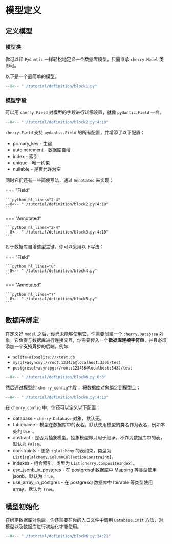 # 模型定义

## 定义模型

### 模型类

你可以和 `Pydantic` 一样轻松地定义一个数据库模型，只需继承 `cherry.Model` 类即可。

以下是一个最简单的模型。

```python hl_lines="6"
--8<-- "./tutorial/definition/block1.py"
```

### 模型字段

可以用 `cherry.Field` 对模型的字段进行详细设置，就像 `pydantic.Field` 一样。

```python hl_lines="2-5"
--8<-- "./tutorial/definition/block2.py:4:10"
```

`cherry.Field` 支持 `pydantic.Field` 的所有配置，并增添了以下配置：

- primary_key - 主键
- autoincrement - 数据库自增
- index - 索引
- unique - 唯一约束
- nullable - 是否允许为空

同时它们还有一些简便写法，通过 `Annotated` 来实现：

=== "Field"

    ```python hl_lines="2-4"
    --8<-- "./tutorial/definition/block2.py:4:10"
    ```

=== "Annotated"

    ```python hl_lines="2-4"
    --8<-- "./tutorial/definition/block3.py:4:10"
    ```

对于数据库自增整型主键，你可以采用以下写法：

=== "Field"

    ```python hl_lines="8"
    --8<-- "./tutorial/definition/block4.py"
    ```

=== "Annotated"

    ```python hl_lines="7"
    --8<-- "./tutorial/definition/block5.py"
    ```

## 数据库绑定

在定义好 `Model` 之后，你尚未能够使用它。你需要创建一个 `cherry.Database` 对象，它负责与数据库进行连接交互，你需要传入一个**数据库连接字符串**，并且必须添加一个**支持异步**的后端，例如:

- `sqlite+aiosqlite:///test.db`
- `mysql+asyncmy://root:123456@localhost:3306/test`
- `postgresql+asyncpg://root:123456@localhost:5432/test`

```python
--8<-- "./tutorial/definition/block6.py:0:3"
```

然后通过模型的 `cherry_config`字段 ，将数据库对象绑定到模型上：

```python hl_lines="6"
--8<-- "./tutorial/definition/block6.py:4:13"
```

在 `cherry_config` 中，你还可以定义以下配置：

- database - `cherry.Database` 对象，默认无。
- tablename - 模型在数据库中的表名。默认使用模型的类名作为表名，例如本处的 `User`。
- abstract - 是否为抽象模型。抽象模型即只用于继承，不作为数据库中的表，默认为 `False`。
- constraints - 更多 `sqlalchemy` 的表约束，类型为 `List[sqlalchemy.ColumnCollectionConstraint]`。
- indexes - 组合索引，类型为 `List[cherry.CompositeIndex]`。
- use_jsonb_in_postgres - 在 postgresql 数据库中 Mapping 等类型使用 jsonb，默认为 `True`。
- use_array_in_postgres - 在 postgresql 数据库中 Iterable 等类型使用 array，默认为 `True`。

## 模型初始化

在绑定数据库对象后，你还需要在你的入口文件中调用 `Database.init` 方法，对模型以及数据库进行初始化才能使用。

```python hl_lines="2"
--8<-- "./tutorial/definition/block6.py:14:21"
```
